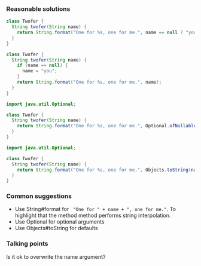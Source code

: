 ### Reasonable solutions

```java
class Twofer {
  String twofer(String name) {
    return String.format("One for %s, one for me.", name == null ? "you" : name);
  }
}
```

```java
class Twofer {
  String twofer(String name) {
    if (name == null) {
      name = "you";
    }
    return String.format("One for %s, one for me.", name);
  }
}
```

```java
import java.util.Optional;

class Twofer {
  String twofer(String name) {
    return String.format("One for %s, one for me.", Optional.ofNullable(name).orElse("you"));
  }
}
```

```java
import java.util.Optional;

class Twofer {
  String twofer(String name) {
    return String.format("One for %s, one for me.", Objects.toString(name, "you"));
  }
}
```


### Common suggestions

- Use String#format for ` "One for " + name + ", one for me."`. To highlight that the method method performs string interpolation.
- Use Optional for optional arguments
- Use Objects#toString for defaults

### Talking points

Is it ok to overwrite the name argument?
